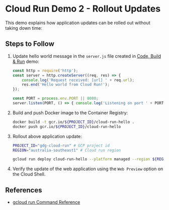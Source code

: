 # Cloud Run Demo 2 - Rollout Updates

This demo explains how application updates can be rolled out without taking down time:

## Steps to Follow

1. Update hello world message in the `server.js` file created in [Code, Build & Run](../1-code-build-run) demo:

   ```js
   const http = require('http');
   const server = http.createServer((req, res) => {
       console.log('Request received: [url] ' + req.url);
       res.end('Hello world from Cloud Run!');
   });

   const PORT = process.env.PORT || 8080;
   server.listen(PORT, () => { console.log('Listening on port ' + PORT);});
   ```

2. Build and push Docker image to the Container Registry:

   ```bash
   docker build -t gcr.io/${PROJECT_ID}/cloud-run-hello .
   docker push gcr.io/${PROJECT_ID}/cloud-run-hello
   ```
   
3. Rollout above application update:

   ```bash
   PROJECT_ID="gdg-cloud-run" # GCP project id
   REGION="australia-southeast1" # Cloud run region

   gcloud run deploy cloud-run-hello --platform managed --region ${REGION} --image gcr.io/${PROJECT_ID}/cloud-run-hello --allow-unauthenticated
   ```

4. Verify the update of the web application using the `Web Preview` option on the Cloud Shell.

## References

- [gcloud run Command Reference](https://cloud.google.com/sdk/gcloud/reference/run)
